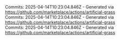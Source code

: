 Commits: 2025-04-14T10:23:04.846Z - Generated via https://github.com/marketplace/actions/artificial-grass
<br>
Commits: 2025-04-14T10:23:04.846Z - Generated via https://github.com/marketplace/actions/artificial-grass
<br>
Commits: 2025-04-14T10:23:04.846Z - Generated via https://github.com/marketplace/actions/artificial-grass
<br>
